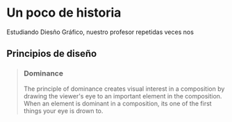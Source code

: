 # Un poco de historia

Estudiando Diesño Gráfico, nuestro profesor repetidas veces nos 

## Principios de diseño

> ### Dominance
> The principle of dominance creates visual interest in a composition by drawing the viewer's eye to an important element in the composition. When an element is dominant in a composition, its one of the first things your eye is drown to.

> ### 
  
<!--stackedit_data:
eyJoaXN0b3J5IjpbMTMzODY1MTEwMSwyMzEwMTA5NzcsMjA0MD
I5NzYyMiwtMjAwNjg0MjE4OCw3OTYyMjM0ODEsLTMzMjQ1NTM2
M119
-->